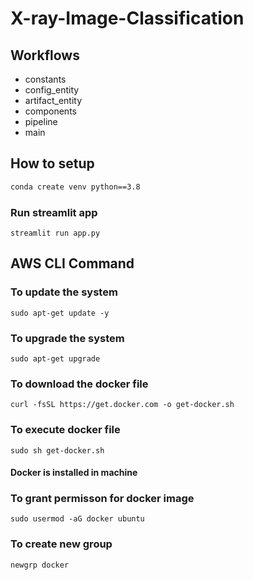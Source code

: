 # X-ray-Image-Classification

## Workflows

- constants
- config_entity
- artifact_entity
- components
- pipeline
- main

## How to setup

```bash
conda create venv python==3.8
```
### Run streamlit app
```
streamlit run app.py
```
## AWS CLI Command

### To update the system
```
sudo apt-get update -y
```
### To upgrade the system
```
sudo apt-get upgrade
```
### To download the docker file
```
curl -fsSL https://get.docker.com -o get-docker.sh
```
### To execute docker file
```
sudo sh get-docker.sh
```
#### Docker is installed in machine
### To grant permisson for docker image
```
sudo usermod -aG docker ubuntu
```
### To create new group
```
newgrp docker
```